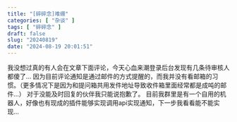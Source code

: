 ```yaml
---
title: "[碎碎念]难绷"
categories: [ "杂谈" ]
tags: [ "碎碎念" ]
draft: false
slug: "20240819"
date: "2024-08-19 20:01:51"
---
```


我没想过真的有人会在文章下面评论，今天心血来潮登录后台发现有几条待审核人都傻了...
因为目前评论通知是通过邮件的方式提醒的，而我并没有看邮箱的习惯。（更多情况下是因为和提问箱共用发件地址导致收件箱里面经常都是成吨的邮件...）
对于没能及时回复的伙伴我只能说抱歉了。
目前我群里是有一个自用的机器人，好像也有现成的插件能够实现调用api实现通知，下一步我看看能不能实现...

